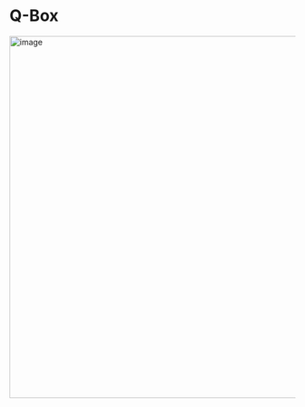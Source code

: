 # Q-Box
<img width="639" alt="image" src="https://github.com/q-box-team/.github/assets/55674648/e14ce224-b142-4d1c-9fa0-4c8555f0c63b">

